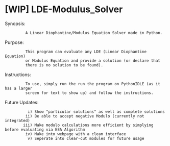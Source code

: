 # [WIP] LDE-Modulus_Solver

Synopsis:

             A Linear Diophantine/Modulus Equation Solver made in Python. 

Purpose:

             This program can evaluate any LDE (Linear Diophantine Equation)
             or Modulus Equation and provide a solution (or declare that
             there is no solution to be found). 

Instructions:

             To use, simply run the run the program on PythonIDLE (as it has a larger 
             screen for text to show up) and follow the instructions.

Future Updates:
             
              i) Show "particular solutions" as well as complete solutions
             ii) Be able to accept negative Modulo (currently not integrated)
            iii) Make modulo calculations more efficient by simplying before evaluating via EEA Algorithm
             iv) Make into webpage with a clean interface
              v) Seperate into clear-cut modules for future usage

